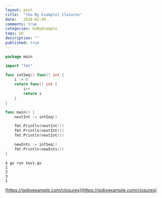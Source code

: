 ```yaml
---
layout: post
title:  "[Go By Example] Closures"
date:   2018-02-08
comments: true
categories: GoByExample
tags: GO
description: ""
published: true
---
```


```go
package main

import "fmt"

func intSeq() func() int {
	i := 0
	return func() int {
		i++
		return i
	}
}

func main() {
	nextInt := intSeq()

	fmt.Println(nextInt())
	fmt.Println(nextInt())
	fmt.Println(nextInt())

	newInts := intSeq()
	fmt.Println(newInts())
}
```

```
$ go run test.go
1
2
3
1
```

[https://gobyexample.com/closures](https://gobyexample.com/closures)
